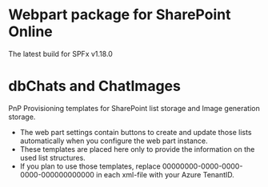 # Webpart package for SharePoint Online

The latest build for SPFx v1.18.0

# dbChats and ChatImages

PnP Provisioning templates for SharePoint list storage and Image generation storage.

- The web part settings contain buttons to create and update those lists automatically when you configure the web part instance.
- These templates are placed here only to provide the information on the used list structures.
- If you plan to use those templates, replace 00000000-0000-0000-0000-000000000000 in each xml-file with your Azure TenantID.
